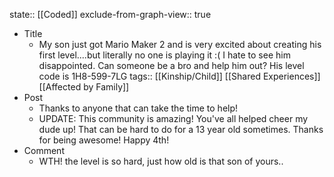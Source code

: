 state:: [[Coded]]
exclude-from-graph-view:: true

- Title
  - My son just got Mario Maker 2 and is very excited about creating his first level....but literally no one is playing it :( I hate to see him disappointed. Can someone be a bro and help him out? His level code is 1H8-599-7LG
    tags:: [[Kinship/Child]] [[Shared Experiences]] [[Affected by Family]]
- Post
  - Thanks to anyone that can take the time to help!
  - UPDATE: This community is amazing! You've all helped cheer my dude up! That can be hard to do for a 13 year old sometimes. Thanks for being awesome! Happy 4th!
- Comment
  - WTH! the level is so hard, just how old is that son of yours..
